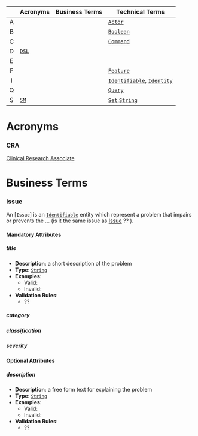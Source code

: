 <!-- GLOSSARY:Index global='true' -->
<!-- Automatically generated by Atom plugin -->
|   |Acronyms|Business Terms|Technical Terms                |
|:-:|--------|--------------|-------------------------------|
| A |        |              |[`Actor`]                      |
| B |        |              |[`Boolean`]                    |
| C |        |              |[`Command`]                    |
| D |[`DSL`] |              |                               |
| E |        |              |                               |
| F |        |              |[`Feature`]                    |
| I |        |              |[`Identifiable`], [`Identity`] |
| Q |        |              |[`Query`]                      |
| S |[`SM`]  |              |[`Set`],[`String`]             |

<!-- /GLOSSARY:Index -->

# Acronyms

### CRA
[Clinical Research Associate](https://learn.mdsol.com/display/GLOSSARYprdENG/Clinical+Research+Associate+-CRA)

# Business Terms
### Issue
An [`Issue`] is an [`Identifiable`] entity which represent a problem that impairs or prevents the ... (is it the same issue as [Issue](https://learn.mdsol.com/display/GLOSSARYprdENG/Issue) ?? ).
#### Mandatory Attributes
##### title
  * __Description__: a short description of the problem
  * __Type__: [`String`]
  * __Examples__:
    * Valid:
    * Invalid:
  * __Validation Rules__:
    * ??
##### category
##### classification
##### severity

#### Optional Attributes
##### description
  * __Description__: a free form text for explaining the problem
  * __Type__: [`String`]
  * __Examples__:
    * Valid:
    * Invalid:
  * __Validation Rules__:
    * ??


<!-- GLOSSARY:References -->
<!-- Automatically generated by Atom plugin -->
[`SM`]: ../GLOSSARY.md#sm "SM"
[`DSL`]: ../GLOSSARY.md#dsl "DSL"
[`Actor`]: ../GLOSSARY.md#actor "Actor"
[`Boolean`]: ../GLOSSARY.md#boolean "Boolean"
[`Command`]: ../GLOSSARY.md#command "Command"
[`Feature`]: ../GLOSSARY.md#feature "Feature"
[`Identifiable`]: ../GLOSSARY.md#identifiable "Identifiable"
[`Identity`]: ../GLOSSARY.md#identity "Identity"
[`Query`]: ../GLOSSARY.md#query "query"
[`Set`]: ../GLOSSARY.md#set "Set"
[`String`]: ../GLOSSARY.md#string "String"
<!-- /GLOSSARY:References -->
